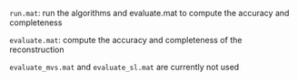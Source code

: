 `run.mat`: run the algorithms and evaluate.mat to compute the accuracy and completeness

`evaluate.mat`: compute the accuracy and completeness of the reconstruction

`evaluate_mvs.mat` and `evaluate_sl.mat` are currently not used
